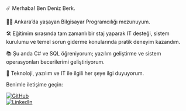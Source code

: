 ☄️ Merhaba! Ben Deniz Berk.

👨‍💻 Ankara’da yaşayan Bilgisayar Programcılığı mezunuyum.

🛠️ Eğitimim sırasında tam zamanlı bir staj yaparak IT desteği, sistem kurulumu ve temel sorun giderme konularında pratik deneyim kazandım.

📚 Şu anda C# ve SQL öğreniyorum; yazılım geliştirme ve sistem operasyonları becerilerimi geliştiriyorum.

🤖 Teknoloji, yazılım ve IT ile ilgili her şeye ilgi duyuyorum.


Benimle iletişime geçin:

[![GitHub](https://img.shields.io/badge/GitHub-181717?style=for-the-badge&logo=github&logoColor=white)](https://github.com/dnzoncuu)  
[![LinkedIn](https://img.shields.io/badge/LinkedIn-0A66C2?style=for-the-badge&logo=linkedin&logoColor=white)](https://www.linkedin.com/in/berk%C3%B6nc%C3%BC/)  

